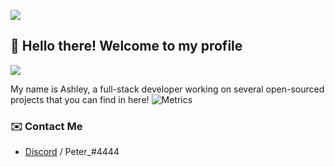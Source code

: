 ![](https://hit.yhype.me/github/profile?user_id=38188828)
## :wave: Hello there! Welcome to my profile
![](https://komarev.com/ghpvc/?username=ashiepleb)

My name is Ashley, a full-stack developer working on several open-sourced projects that you can find in here!
![Metrics](https://metrics.lecoq.io/peterhanania?template=classic&languages=1&isocalendar=1&activity=1&pagespeed=1&isocalendar.duration=half-year&languages.limit=8&languages.sections=most-used&languages.colors=github&languages.threshold=0%25&languages.indepth=false&languages.analysis.timeout=15&languages.categories=markup%2C%20programming&languages.recent.categories=markup%2C%20programming&languages.recent.load=300&languages.recent.days=14&activity.limit=5&activity.load=300&activity.days=14&activity.filter=all&activity.visibility=all&activity.timestamps=false&pagespeed.url=https%3A%2F%2Fpogy.xyz&pagespeed.detailed=false&pagespeed.screenshot=false&config.timezone=Asia%2FBeirut)

### :envelope: Contact Me

- [Discord](https://discord.com/users/710465231779790849) / Peter_#4444
